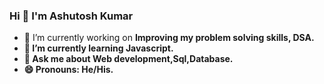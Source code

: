 ### Hi 👋 I'm Ashutosh Kumar


- 🔭 I’m currently working on  <b>Improving my problem solving skills, DSA.<b>
- 🌱 I’m currently learning <b>Javascript.<b>
- 💬 Ask me about <b>Web development,Sql,Database.<b>
- 😄 Pronouns: He/His.

